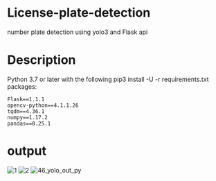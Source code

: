 # License-plate-detection
number plate detection using yolo3 and Flask api 
# Description
Python 3.7 or later with the following pip3 install -U -r requirements.txt packages:

    Flask==1.1.1
    opencv-python==4.1.1.26
    tqdm==4.36.1
    numpy==1.17.2
    pandas==0.25.1
# output
![1](https://user-images.githubusercontent.com/51817568/79449401-c4e63d00-8000-11ea-91eb-5cc6b0955fa0.png)
![2](https://user-images.githubusercontent.com/51817568/79449505-f5c67200-8000-11ea-8bac-5c2eb5eab111.png)
![46_yolo_out_py](https://user-images.githubusercontent.com/51817568/79449610-2c9c8800-8001-11ea-8b9b-b981357278ae.jpg)
